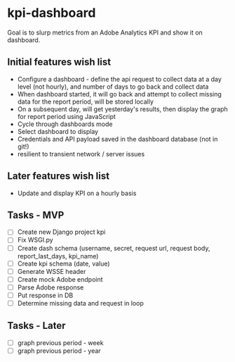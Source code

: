 # kpi-dashboard
Goal is to slurp metrics from an Adobe Analytics KPI and show it on dashboard.

## Initial features wish list
- Configure a dashboard - define the api request to collect data at a day level (not hourly), and number of days to go back and collect data
- When dashboard started, it will go back and attempt to collect missing data for the report period, will be stored locally
- On a subsequent day, will get yesterday's results, then display the graph for report period using JavaScript
- Cycle through dashboards mode
- Select dashboard to display
- Credentials and API payload saved in the dashboard database (not in git!)
- resilient to transient network / server issues

## Later features wish list
- Update and display KPI on a hourly basis

## Tasks - MVP
-[ ] Create new Django project kpi
-[ ] Fix WSGI.py
-[ ] Create dash schema (username, secret, request url, request body, report_last_days, kpi_name)
-[ ] Create kpi schema (date, value)
-[ ] Generate WSSE header
-[ ] Create mock Adobe endpoint
-[ ] Parse Adobe response
-[ ] Put response in DB
-[ ] Determine missing data and request in loop

## Tasks - Later
-[ ] graph previous period - week
-[ ] graph previous period - year
